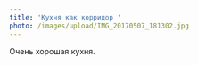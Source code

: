 ```yaml
---
title: 'Кухня как корридор '
photo: /images/upload/IMG_20170507_181302.jpg
---
```

Очень хорошая кухня.
